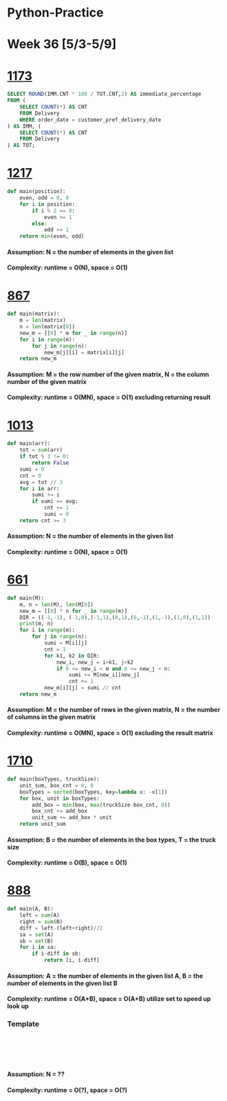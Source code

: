 # Python-Practice

# Week 36 [5/3-5/9]

# [1173](https://leetcode.com/problems/immediate-food-delivery-i/)
```sql
SELECT ROUND(IMM.CNT * 100 / TOT.CNT,2) AS immediate_percentage
FROM (
    SELECT COUNT(*) AS CNT
    FROM Delivery
    WHERE order_date = customer_pref_delivery_date
) AS IMM, (
    SELECT COUNT(*) AS CNT
    FROM Delivery
) AS TOT;
```

# [1217](https://leetcode.com/problems/minimum-cost-to-move-chips-to-the-same-position/)
```python
def main(position):
    even, odd = 0, 0
    for i in position:
        if i % 2 == 0:
            even += 1
        else:
            odd += 1
    return min(even, odd)
```
#### Assumption: N = the number of elements in the given list
#### Complexity: runtime = O(N), space = O(1)

# [867](https://leetcode.com/problems/transpose-matrix/)
```python
def main(matrix):
    m = len(matrix)
    n = len(matrix[0])
    new_m = [[0] * m for _ in range(n)]
    for i in range(m):
        for j in range(n):
            new_m[j][i] = matrix[i][j]
    return new_m
```
#### Assumption: M = the row number of the given matrix, N = the column number of the given matrix
#### Complexity: runtime = O(MN), space = O(1) excluding returning result

# [1013](https://leetcode.com/problems/partition-array-into-three-parts-with-equal-sum/)
```python
def main(arr):
    tot = sum(arr)
    if tot % 3 != 0:
        return False
    sumi = 0
    cnt = 0
    avg = tot // 3
    for i in arr:
        sumi += i
        if sumi == avg:
            cnt += 1
            sumi = 0
    return cnt >= 3
```
#### Assumption: N = the number of elements in the given list
#### Complexity: runtime = O(N), space = O(1)

# [661](https://leetcode.com/problems/image-smoother/)
```python
def main(M):
    m, n = len(M), len(M[0])
    new_m = [[0] * n for _ in range(m)]
    DIR = ((-1,-1), (-1,0),(-1,1),(0,1),(0,-1),(1,-1),(1,0),(1,1))
    print(m, n)
    for i in range(m):
        for j in range(n):
            sumi = M[i][j]
            cnt = 1
            for k1, k2 in DIR:
                new_i, new_j = i+k1, j+k2
                if 0 <= new_i < m and 0 <= new_j < n:
                    sumi += M[new_i][new_j]
                    cnt += 1
            new_m[i][j] = sumi // cnt
    return new_m
```
#### Assumption: M = the number of rows in the given matrix, N = the number of columns in the given matrix
#### Complexity: runtime = O(MN), space = O(1) excluding the result matrix

# [1710](https://leetcode.com/problems/maximum-units-on-a-truck/)
```python
def main(boxTypes, truckSize):
    unit_sum, box_cnt = 0, 0
    boxTypes = sorted(boxTypes, key=lambda x: -x[1])
    for box, unit in boxTypes:
        add_box = min(box, max(truckSize-box_cnt, 0))
        box_cnt += add_box
        unit_sum += add_box * unit
    return unit_sum
```
#### Assumption: B = the number of elements in the box types, T = the truck size
#### Complexity: runtime = O(B), space = O(1)

# [888](https://leetcode.com/problems/fair-candy-swap/)
```python
def main(A, B):
    left = sum(A)
    right = sum(B)
    diff = left-(left+right)//2
    sa = set(A)
    sb = set(B)
    for i in sa:
        if i-diff in sb:
            return [i, i-diff]
```
#### Assumption: A = the number of elements in the given list A, B = the number of elements in the given list B
#### Complexity: runtime = O(A+B), space = O(A+B) utilize set to speed up look up

### Template
# []()
```sql
```

# []()
```python
```
#### Assumption: N = ??
#### Complexity: runtime = O(?), space = O(?)